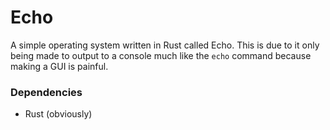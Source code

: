# Echo

A simple operating system written in Rust called Echo. This is due to it only being made to output to a console much like the `echo` command because making a GUI is painful.

### Dependencies
- Rust (obviously)

